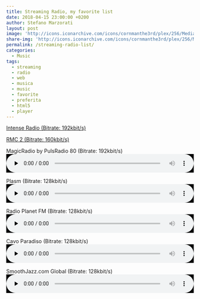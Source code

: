 ```yaml
---
title: Streaming Radio, my favorite list
date: 2018-04-15 23:00:00 +0200
author: Stefano Marzorati
layout: post
image: 'http://icons.iconarchive.com/icons/cornmanthe3rd/plex/256/Media-play-music-icon.png'
share-img: 'http://icons.iconarchive.com/icons/cornmanthe3rd/plex/256/Media-play-music-icon.png'
permalink: /streaming-radio-list/
categories:
  - Music
tags:
  - streaming
  - radio
  - web
  - musica
  - music
  - favorite
  - preferita
  - html5
  - player
---
```

<a href="http://marzorati.co/download/music/Intense_Radio.m3u" target="_blank">Intense Radio (Bitrate: 192kbit/s)</a>   
   
<a href="http://marzorati.co/download/music/RMC2.m3u" target="_blank">RMC 2 (Bitrate: 160kbit/s)</a>   

MagicRadio by PulsRadio 80 (Bitrate: 192kbit/s)   
<audio autostart="0" autostart="false" preload ="none" controls style="width:100%; height:50;  background-color:#000; color:#000;" src="http://icecast.pulsradio.com:80/magicradioHD.mp3"></audio>

Plasm (Bitrate: 128kbit/s)   
<audio autostart="0" autostart="false" preload ="none" controls style="width:100%; height:50;  background-color:#000; color:#000;" src="http://streaming.radionomy.com/Plasm"></audio>

Radio Planet FM (Bitrate: 128kbit/s)   
<audio autostart="0" autostart="false" preload ="none" controls style="width:100%; height:50;  background-color:#000; color:#000;" src="http://91.121.104.139:8100/"></audio>

Cavo Paradiso (Bitrate: 128kbit/s)   
<audio autostart="0" autostart="false" preload ="none" controls style="width:100%; height:50;  background-color:#000; color:#000;" src="http://s5.onweb.gr:8488/"></audio>

SmoothJazz.com Global (Bitrate: 128kbit/s)   
<audio autostart="0" autostart="false" preload ="none" controls style="width:100%; height:50;  background-color:#000; color:#000;" src="http://sj128.hnux.com"></audio>
